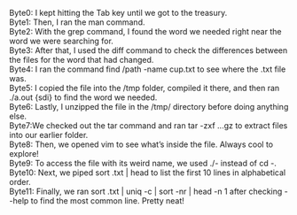Byte0: I kept hitting the Tab key until we got to the treasury.<br>
Byte1: Then, I ran the man command. <br>
Byte2: With the grep command, I found the word we needed right near the word we were searching for.<br>
Byte3: After that, I used the diff command to check the differences between the files for the word that had changed.<br>
Byte4: I ran the command find /path -name cup.txt to see where the .txt file was.<br>
Byte5: I copied the file into the /tmp folder, compiled it there, and then ran ./a.out {sdi} to find the word we needed.<br>
Byte6: Lastly, I unzipped the file in the /tmp/ directory before doing anything else.<br>
Byte7:We checked out the tar command and ran tar -zxf ...gz to extract files into our earlier folder.<br>
Byte8: Then, we opened vim to see what’s inside the file. Always cool to explore!<br>
Byte9: To access the file with its weird name, we used ./- instead of cd -.<br>
Byte10: Next, we piped sort .txt | head to list the first 10 lines in alphabetical order.<br>
Byte11: Finally, we ran sort .txt | uniq -c | sort -nr | head -n 1 after checking --help to find the most common line. Pretty neat!

